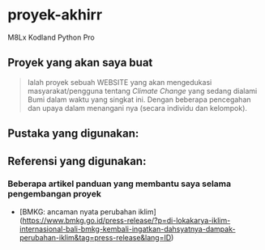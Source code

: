 # proyek-akhirr
M8Lx Kodland Python Pro

## Proyek yang akan saya buat
> Ialah proyek sebuah WEBSITE yang akan mengedukasi masyarakat/pengguna tentang _Climate Change_ yang sedang dialami Bumi dalam waktu yang singkat ini. Dengan beberapa pencegahan dan upaya dalam menangani nya (secara individu dan kelompok).

## Pustaka yang digunakan: 
>

## Referensi yang digunakan:
> 

### Beberapa artikel panduan yang membantu saya selama pengembangan proyek 
- [BMKG: ancaman nyata perubahan iklim] (https://www.bmkg.go.id/press-release/?p=di-lokakarya-iklim-internasional-bali-bmkg-kembali-ingatkan-dahsyatnya-dampak-perubahan-iklim&tag=press-release&lang=ID)
